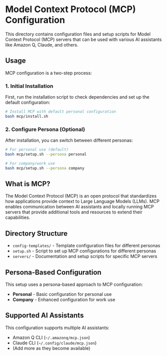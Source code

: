 # Model Context Protocol (MCP) Configuration

This directory contains configuration files and setup scripts for Model Context Protocol (MCP) servers that can be used with various AI assistants like Amazon Q, Claude, and others.

## Usage

MCP configuration is a two-step process:

### 1. Initial Installation

First, run the installation script to check dependencies and set up the default configuration:

```bash
# Install MCP with default personal configuration
bash mcp/install.sh
```

### 2. Configure Persona (Optional)

After installation, you can switch between different personas:

```bash
# For personal use (default)
bash mcp/setup.sh --persona personal

# For company/work use
bash mcp/setup.sh --persona company
```

## What is MCP?

The Model Context Protocol (MCP) is an open protocol that standardizes how applications provide context to Large Language Models (LLMs). MCP enables communication between AI assistants and locally running MCP servers that provide additional tools and resources to extend their capabilities.

## Directory Structure

- `config-templates/` - Template configuration files for different personas
- `setup.sh` - Script to set up MCP configurations for different personas
- `servers/` - Documentation and setup scripts for specific MCP servers

## Persona-Based Configuration

This setup uses a persona-based approach to MCP configuration:

- **Personal** - Basic configuration for personal use
- **Company** - Enhanced configuration for work use

## Supported AI Assistants

This configuration supports multiple AI assistants:

- Amazon Q CLI (`~/.amazonq/mcp.json`)
- Claude CLI (`~/.config/claude/mcp.json`)
- (Add more as they become available)
